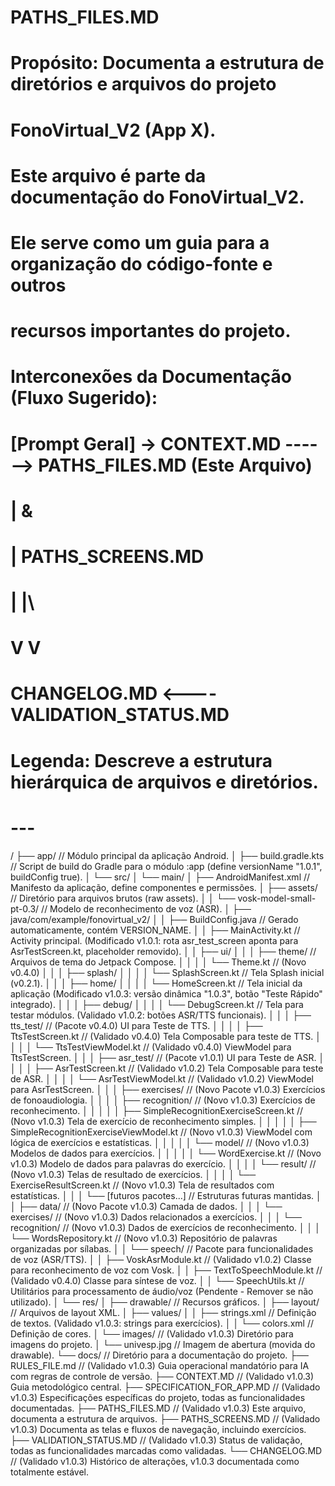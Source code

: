 # PATHS_FILES.MD
# Propósito: Documenta a estrutura de diretórios e arquivos do projeto
#            FonoVirtual_V2 (App X).
#
# Este arquivo é parte da documentação do FonoVirtual_V2.
# Ele serve como um guia para a organização do código-fonte e outros
# recursos importantes do projeto.
#
# Interconexões da Documentação (Fluxo Sugerido):
#   [Prompt Geral] -> CONTEXT.MD ------> PATHS_FILES.MD (Este Arquivo)
#                     |                     &
#                     |                  PATHS_SCREENS.MD
#                     |                        |\
#                     V                        V
#              CHANGELOG.MD <---- VALIDATION_STATUS.MD
#
# Legenda: Descreve a estrutura hierárquica de arquivos e diretórios.
# ---

/
├── app/                                  // Módulo principal da aplicação Android.
│   ├── build.gradle.kts                  // Script de build do Gradle para o módulo :app (define versionName "1.0.1", buildConfig true).
│   └── src/
│       └── main/
│           ├── AndroidManifest.xml           // Manifesto da aplicação, define componentes e permissões.
│           ├── assets/                       // Diretório para arquivos brutos (raw assets).
│           │   └── vosk-model-small-pt-0.3/  // Modelo de reconhecimento de voz (ASR).
│           ├── java/com/example/fonovirtual_v2/
│           │   ├── BuildConfig.java            // Gerado automaticamente, contém VERSION_NAME.
│           │   ├── MainActivity.kt             // Activity principal. (Modificado v1.0.1: rota asr_test_screen aponta para AsrTestScreen.kt, placeholder removido).
│           │   ├── ui/
│           │   │   ├── theme/                    // Arquivos de tema do Jetpack Compose.
│           │   │   │   └── Theme.kt            // (Novo v0.4.0)
│           │   │   ├── splash/
│           │   │   │   └── SplashScreen.kt     // Tela Splash inicial (v0.2.1).
│           │   │   ├── home/
│           │   │   │   └── HomeScreen.kt       // Tela inicial da aplicação (Modificado v1.0.3: versão dinâmica "1.0.3", botão "Teste Rápido" integrado).
│           │   │   ├── debug/
│           │   │   │   └── DebugScreen.kt      // Tela para testar módulos. (Validado v1.0.2: botões ASR/TTS funcionais).
│           │   │   ├── tts_test/                 // (Pacote v0.4.0) UI para Teste de TTS.
│           │   │   │   ├── TtsTestScreen.kt    // (Validado v0.4.0) Tela Composable para teste de TTS.
│           │   │   │   └── TtsTestViewModel.kt // (Validado v0.4.0) ViewModel para TtsTestScreen.
│           │   │   ├── asr_test/                 // (Pacote v1.0.1) UI para Teste de ASR.
│           │   │   │   ├── AsrTestScreen.kt    // (Validado v1.0.2) Tela Composable para teste de ASR.
│           │   │   │   └── AsrTestViewModel.kt // (Validado v1.0.2) ViewModel para AsrTestScreen.
│           │   │   ├── exercises/                // (Novo Pacote v1.0.3) Exercícios de fonoaudiologia.
│           │   │   │   ├── recognition/          // (Novo v1.0.3) Exercícios de reconhecimento.
│           │   │   │   │   ├── SimpleRecognitionExerciseScreen.kt    // (Novo v1.0.3) Tela de exercício de reconhecimento simples.
│           │   │   │   │   ├── SimpleRecognitionExerciseViewModel.kt // (Novo v1.0.3) ViewModel com lógica de exercícios e estatísticas.
│           │   │   │   │   └── model/                                 // (Novo v1.0.3) Modelos de dados para exercícios.
│           │   │   │   │       └── WordExercise.kt                   // (Novo v1.0.3) Modelo de dados para palavras do exercício.
│           │   │   │   └── result/               // (Novo v1.0.3) Telas de resultado de exercícios.
│           │   │   │       └── ExerciseResultScreen.kt              // (Novo v1.0.3) Tela de resultados com estatísticas.
│           │   │   └── [futuros pacotes...]      // Estruturas futuras mantidas.
│           │   ├── data/                         // (Novo Pacote v1.0.3) Camada de dados.
│           │   │   └── exercises/                // (Novo v1.0.3) Dados relacionados a exercícios.
│           │   │       └── recognition/          // (Novo v1.0.3) Dados de exercícios de reconhecimento.
│           │   │           └── WordsRepository.kt // (Novo v1.0.3) Repositório de palavras organizadas por sílabas.
│           │   └── speech/                       // Pacote para funcionalidades de voz (ASR/TTS).
│           │       ├── VoskAsrModule.kt        // (Validado v1.0.2) Classe para reconhecimento de voz com Vosk.
│           │       ├── TextToSpeechModule.kt   // (Validado v0.4.0) Classe para síntese de voz.
│           │       └── SpeechUtils.kt          // Utilitários para processamento de áudio/voz (Pendente - Remover se não utilizado).
│           └── res/
│               ├── drawable/                     // Recursos gráficos.
│               ├── layout/                       // Arquivos de layout XML.
│               ├── values/
│               │   ├── strings.xml             // Definição de textos. (Validado v1.0.3: strings para exercícios).
│               │   └── colors.xml              // Definição de cores.
│               └── images/                       // (Validado v1.0.3) Diretório para imagens do projeto.
│                   └── univesp.jpg             // Imagem de abertura (movida do drawable).
└── docs/                                     // Diretório para a documentação do projeto.
    ├── RULES_FILE.md                       // (Validado v1.0.3) Guia operacional mandatório para IA com regras de controle de versão.
    ├── CONTEXT.MD                          // (Validado v1.0.3) Guia metodológico central.
    ├── SPECIFICATION_FOR_APP.MD            // (Validado v1.0.3) Especificações específicas do projeto, todas as funcionalidades documentadas.
    ├── PATHS_FILES.MD                      // (Validado v1.0.3) Este arquivo, documenta a estrutura de arquivos.
    ├── PATHS_SCREENS.MD                    // (Validado v1.0.3) Documenta as telas e fluxos de navegação, incluindo exercícios.
    ├── VALIDATION_STATUS.MD                // (Validado v1.0.3) Status de validação, todas as funcionalidades marcadas como validadas.
    └── CHANGELOG.MD                        // (Validado v1.0.3) Histórico de alterações, v1.0.3 documentada como totalmente estável.

